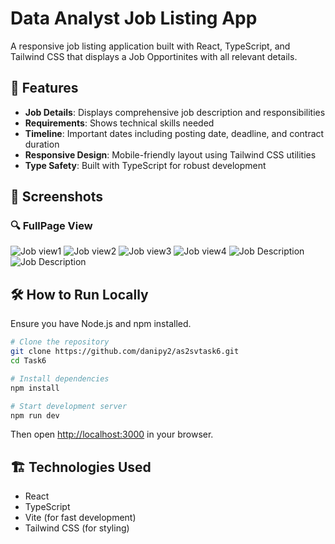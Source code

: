 # Data Analyst Job Listing App

A responsive job listing application built with React, TypeScript, and Tailwind CSS that displays a Job Opportinites  with all relevant details.

## 🚀 Features

- **Job Details**: Displays comprehensive job description and responsibilities
- **Requirements**: Shows technical skills needed 
- **Timeline**: Important dates including posting date, deadline, and contract duration
- **Responsive Design**: Mobile-friendly layout using Tailwind CSS utilities
- **Type Safety**: Built with TypeScript for robust development

## 📸 Screenshots

### 🔍 FullPage View
![Job view1](/pic1.png)
![Job view2](/pic2.png)
![Job view3](/hover.png)
![Job view4](/page2.png)
![Job Description](/desc1.png)
![Job Description](/page4.png)




## 🛠️ How to Run Locally

Ensure you have Node.js  and npm installed.

```bash
# Clone the repository
git clone https://github.com/danipy2/as2svtask6.git
cd Task6

# Install dependencies
npm install

# Start development server
npm run dev
```

Then open [http://localhost:3000](http://localhost:3000) in your browser.

## 🏗️ Technologies Used

- React 
- TypeScript 
- Vite (for fast development)
- Tailwind CSS (for styling)



